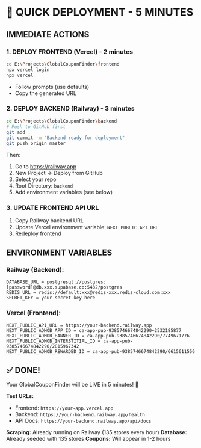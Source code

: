 # 🚀 QUICK DEPLOYMENT - 5 MINUTES

## IMMEDIATE ACTIONS

### 1. DEPLOY FRONTEND (Vercel) - 2 minutes
```bash
cd E:\Projects\GlobalCouponFinder\frontend
npx vercel login
npx vercel
```
- Follow prompts (use defaults)
- Copy the generated URL

### 2. DEPLOY BACKEND (Railway) - 3 minutes
```bash
cd E:\Projects\GlobalCouponFinder\backend
# Push to GitHub first
git add .
git commit -m "Backend ready for deployment"
git push origin master
```

Then:
1. Go to https://railway.app
2. New Project → Deploy from GitHub
3. Select your repo
4. Root Directory: `backend`
5. Add environment variables (see below)

### 3. UPDATE FRONTEND API URL
1. Copy Railway backend URL
2. Update Vercel environment variable: `NEXT_PUBLIC_API_URL`
3. Redeploy frontend

## ENVIRONMENT VARIABLES

### Railway (Backend):
```
DATABASE_URL = postgresql://postgres:[password]@db.xxx.supabase.co:5432/postgres
REDIS_URL = redis://default:xxx@redis-xxx.redis-cloud.com:xxx
SECRET_KEY = your-secret-key-here
```

### Vercel (Frontend):
```
NEXT_PUBLIC_API_URL = https://your-backend.railway.app
NEXT_PUBLIC_ADMOB_APP_ID = ca-app-pub-9385746674842290~2532185877
NEXT_PUBLIC_ADMOB_BANNER_ID = ca-app-pub-9385746674842290/7749671776
NEXT_PUBLIC_ADMOB_INTERSTITIAL_ID = ca-app-pub-9385746674842290/2815967342
NEXT_PUBLIC_ADMOB_REWARDED_ID = ca-app-pub-9385746674842290/6615611556
```

## ✅ DONE!

Your GlobalCouponFinder will be LIVE in 5 minutes! 🎉

**Test URLs:**
- Frontend: `https://your-app.vercel.app`
- Backend: `https://your-backend.railway.app/health`
- API Docs: `https://your-backend.railway.app/api/docs`

**Scraping:** Already running on Railway (135 stores every hour)
**Database:** Already seeded with 135 stores
**Coupons:** Will appear in 1-2 hours
